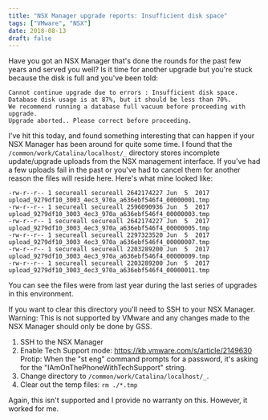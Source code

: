 ```yaml
---
title: "NSX Manager upgrade reports: Insufficient disk space"
tags: ["VMware", "NSX"]
date: 2018-08-13
draft: false
---
```


Have you got an NSX Manager that's done the rounds for the past few years and served you well? Is it time for another upgrade but you're stuck because the disk is full and you've been told:

```
Cannot continue upgrade due to errors : Insufficient disk space. 
Database disk usage is at 87%, but it should be less than 70%. 
We recommend running a database full vacuum before proceeding with upgrade. 
Upgrade aborted.. Please correct before proceeding.
```

I've hit this today, and found something interesting that can happen if your NSX Manager has been around for quite some time. I found that the `/common/work/Catalina/localhost/_` directory stores incomplete update/upgrade uploads from the NSX management interface. If you've had a few uploads fail in the past or you've had to cancel them for another reason the files will reside here. Here's what mine looked like:

```
-rw-r--r-- 1 secureall secureall 2642174227 Jun  5  2017 upload_9279df10_3003_4ec3_970a_a636ebf546f4_00000001.tmp
-rw-r--r-- 1 secureall secureall 2596090936 Jun  5  2017 upload_9279df10_3003_4ec3_970a_a636ebf546f4_00000003.tmp
-rw-r--r-- 1 secureall secureall 2642174227 Jun  5  2017 upload_9279df10_3003_4ec3_970a_a636ebf546f4_00000005.tmp
-rw-r--r-- 1 secureall secureall 2297323520 Jun  5  2017 upload_9279df10_3003_4ec3_970a_a636ebf546f4_00000007.tmp
-rw-r--r-- 1 secureall secureall 2203289200 Jun  5  2017 upload_9279df10_3003_4ec3_970a_a636ebf546f4_00000009.tmp
-rw-r--r-- 1 secureall secureall 2203289200 Jun  5  2017 upload_9279df10_3003_4ec3_970a_a636ebf546f4_00000011.tmp
```

You can see the files were from last year during the last series of upgrades in this environment.

If you want to clear this directory you'll need to SSH to your NSX Manager. Warning: This is not supported by VMware and any changes made to the NSX Manager should only be done by GSS.

1. SSH to the NSX Manager
2. Enable Tech Support mode: https://kb.vmware.com/s/article/2149630
Protip: When the "st eng" command prompts for a password, it's asking for the "IAmOnThePhoneWithTechSupport" string.
3. Change directory to `/common/work/Catalina/localhost/_`.
4. Clear out the temp files: `rm ./*.tmp`

Again, this isn't supported and I provide no warranty on this. However, it worked for me.